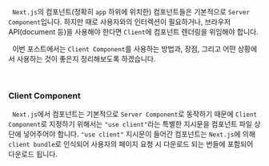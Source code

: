 
&nbsp;&nbsp;`Next.js`의 컴포넌트(정확히 `app` 하위에 위치한) 컴포넌트들은 기본적으로 `Server Component`입니다. 하지만 때로 사용자와의 인터렉션이 필요하거나, 브라우저 API(document 등)을 사용해야 한다면 `Client`에 컴포넌트 렌더링을 위임해야 합니다.

&nbsp;&nbsp;이번 포스트에서는 `Client Component`를 사용하는 방법과, 장점, 그리고 어떤 상황에서 사용하는 것이 좋은지 정리해보도록 하겠습니다.

<br>

### Client Component

&nbsp;&nbsp;`Next.js`에서 컴포넌트는 기본적으로 `Server Component`로 동작하기 때문에 `Client Component`로 지정하기 위해서는 `"use client"`라는 특별한 지시문을 컴포넌트 파일 상단에 넣어주어야 합니다. `"use client"` 지시문이 들어간 컴포넌트는 `Next.js`에 의해 `client bundle`로 인식되어 사용자의 페이지 요청 시 다운로드 되는 번들에 포함되어 다운로드 됩니다.